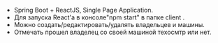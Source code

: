 - Spring Boot + ReactJS, Single Page Application. 
- Для запуска React'a в консоле"npm start" в папке client . 
- Можно создать/редактировать/удалять владельцев и машины. 
- Отмечать прошел владелец со своей машиной техосмтр или нет.
